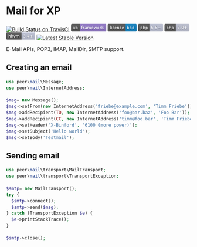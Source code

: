 Mail for XP
===========

[![Build Status on TravisCI](https://secure.travis-ci.org/xp-framework/mail.svg)](http://travis-ci.org/xp-framework/mail)
[![XP Framework Module](https://raw.githubusercontent.com/xp-framework/web/master/static/xp-framework-badge.png)](https://github.com/xp-framework/core)
[![BSD Licence](https://raw.githubusercontent.com/xp-framework/web/master/static/licence-bsd.png)](https://github.com/xp-framework/core/blob/master/LICENCE.md)
[![Required PHP 5.5+](https://raw.githubusercontent.com/xp-framework/web/master/static/php-5_5plus.png)](http://php.net/)
[![Supports PHP 7.0+](https://raw.githubusercontent.com/xp-framework/web/master/static/php-7_0plus.png)](http://php.net/)
[![Supports HHVM 3.4+](https://raw.githubusercontent.com/xp-framework/web/master/static/hhvm-3_4plus.png)](http://hhvm.com/)
[![Latest Stable Version](https://poser.pugx.org/xp-framework/mail/version.png)](https://packagist.org/packages/xp-framework/mail)

E-Mail APIs, POP3, IMAP, MailDir, SMTP support.

## Creating an email

```php
use peer\mail\Message;
use peer\mail\InternetAddress;

$msg= new Message();
$msg->setFrom(new InternetAddress('friebe@example.com', 'Timm Friebe'));
$msg->addRecipient(TO, new InternetAddress('foo@bar.baz', 'Foo Bar'));
$msg->addRecipient(CC, new InternetAddress('timm@foo.bar', 'Timm Friebe'));
$msg->setHeader('X-Binford', '6100 (more power)');
$msg->setSubject('Hello world');
$msg->setBody('Testmail');
```

## Sending email

```php
use peer\mail\transport\MailTransport;
use peer\mail\transport\TransportException;

$smtp= new MailTransport();
try {
  $smtp->connect();
  $smtp->send($msg);
} catch (TransportException $e) {
  $e->printStackTrace();
}

$smtp->close();
```